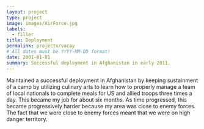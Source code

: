 ```yaml
---
layout: project
type: project
image: images/AirForce.jpg
labels: 
  - filler
title: Deployment 
permalink: projects/vacay
# All dates must be YYYY-MM-DD format!
date: 2001-01-01
summary: Successful deployment in Afghanistan in early 2011.
---
```




  Maintained a successful deployment in Afghanistan by keeping sustainment of a camp by utilizing culinary arts to learn how to properly manage a team of local nationals to complete meals for US and allied troops three times a day.  This became my job for about six months.  As time progressed, this became progressively harder because my area was close to enemy forces.  The fact that we were close to enemy forces meant that we were on high danger territory.  
  

